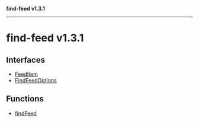 **find-feed v1.3.1**

***

# find-feed v1.3.1

## Interfaces

- [FeedItem](interfaces/FeedItem.md)
- [FindFeedOptions](interfaces/FindFeedOptions.md)

## Functions

- [findFeed](functions/findFeed.md)
